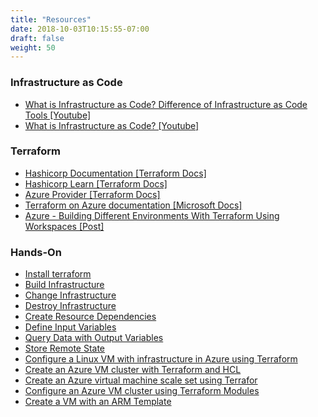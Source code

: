 ```yaml
---
title: "Resources"
date: 2018-10-03T10:15:55-07:00
draft: false
weight: 50
---
```


### Infrastructure as Code

- [What is Infrastructure as Code? Difference of Infrastructure as Code Tools \[Youtube\]](https://www.youtube.com/watch?v=POPP2WTJ8es&t=381s)
- [What is Infrastructure as Code? \[Youtube\]](https://www.youtube.com/watch?v=zWw2wuiKd5o)

### Terraform

- [Hashicorp Documentation \[Terraform Docs\]](https://www.terraform.io/intro/index.html)
- [Hashicorp Learn \[Terraform Docs\]](https://learn.hashicorp.com/)
- [Azure Provider \[Terraform Docs\]](https://registry.terraform.io/providers/hashicorp/azurerm/latest/docs)
- [Terraform on Azure documentation \[Microsoft Docs\]](https://docs.microsoft.com/en-us/azure/developer/terraform/)
- [Azure - Building Different Environments With Terraform Using Workspaces \[Post\]](https://medium.com/bb-tutorials-and-thoughts/azure-building-different-environments-with-terraform-using-workspaces-66e1fb90f2d3)

### Hands-On

- [Install terraform](https://learn.hashicorp.com/tutorials/terraform/install-cli?in=terraform/azure-get-started)
- [Build Infrastructure](https://learn.hashicorp.com/tutorials/terraform/azure-build?in=terraform/azure-get-started)
- [Change Infrastructure](https://learn.hashicorp.com/tutorials/terraform/azure-change?in=terraform/azure-get-started)
- [Destroy Infrastructure](https://learn.hashicorp.com/tutorials/terraform/azure-destroy?in=terraform/azure-get-started)
- [Create Resource Dependencies](https://learn.hashicorp.com/tutorials/terraform/azure-dependency?in=terraform/azure-get-started)
- [Define Input Variables](https://learn.hashicorp.com/tutorials/terraform/azure-variables?in=terraform/azure-get-started)
- [Query Data with Output Variables](https://learn.hashicorp.com/tutorials/terraform/azure-outputs?in=terraform/azure-get-started)
- [Store Remote State](https://learn.hashicorp.com/tutorials/terraform/azure-remote?in=terraform/azure-get-started)
- [Configure a Linux VM with infrastructure in Azure using Terraform](https://docs.microsoft.com/en-us/azure/developer/terraform/create-linux-virtual-machine-with-infrastructure)
- [Create an Azure VM cluster with Terraform and HCL](https://docs.microsoft.com/en-us/azure/developer/terraform/create-vm-cluster-with-infrastructure)
- [Create an Azure virtual machine scale set using Terrafor](https://docs.microsoft.com/en-us/azure/developer/terraform/create-vm-scaleset-network-disks-hcl)
- [Configure an Azure VM cluster using Terraform Modules](https://docs.microsoft.com/en-us/azure/developer/terraform/create-vm-cluster-module)
- [Create a VM with an ARM Template](https://docs.microsoft.com/en-us/learn/modules/build-azure-vm-templates/)
